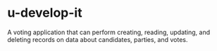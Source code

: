 # u-develop-it
A voting application that can perform creating, reading, updating, and deleting records on data about candidates, parties, and votes.
